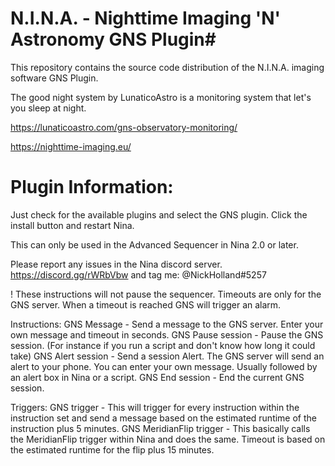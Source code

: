 ﻿# N.I.N.A. - Nighttime Imaging 'N' Astronomy GNS Plugin#

This repository contains the source code distribution of the N.I.N.A. imaging software GNS Plugin.

The good night system by LunaticoAstro is a monitoring system that let's you sleep at night.

https://lunaticoastro.com/gns-observatory-monitoring/

https://nighttime-imaging.eu/


# Plugin Information: #

Just check for the available plugins and select the GNS plugin. Click the install button and restart Nina.

This can only be used in the Advanced Sequencer in Nina 2.0 or later.

Please report any issues in the Nina discord server.
https://discord.gg/rWRbVbw and tag me: @NickHolland#5257 

! These instructions will not pause the sequencer. Timeouts are only for the GNS server. When a timeout is reached GNS will trigger an alarm.

Instructions:
GNS Message - Send a message to the GNS server. Enter your own message and timeout in seconds.
GNS Pause session - Pause the GNS session. (For instance if you run a script and don't know how long it could take)
GNS Alert session - Send a session Alert. The GNS server will send an alert to your phone. You can enter your own message. Usually followed by an alert box in Nina or a script.
GNS End session - End the current GNS session.

Triggers:
GNS trigger - This will trigger for every instruction within the instruction set and send a message based on the estimated runtime of the instruction plus 5 minutes.
GNS MeridianFlip trigger - This basically calls the MeridianFlip trigger within Nina and does the same. Timeout is based on the estimated runtime for the flip plus 15 minutes.
